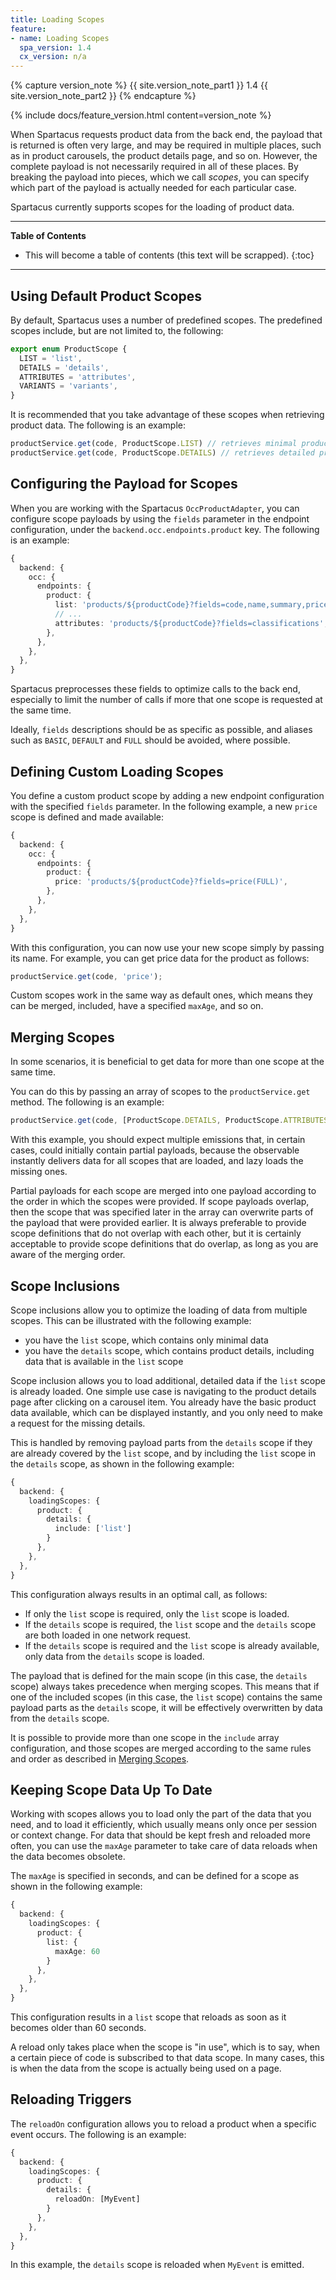 ```yaml
---
title: Loading Scopes
feature:
- name: Loading Scopes
  spa_version: 1.4
  cx_version: n/a
---
```


{% capture version_note %}
{{ site.version_note_part1 }} 1.4 {{ site.version_note_part2 }}
{% endcapture %}

{% include docs/feature_version.html content=version_note %}

When Spartacus requests product data from the back end, the payload that is returned is often very large, and may be required in multiple places, such as in product carousels, the product details page, and so on. However, the complete payload is not necessarily required in all of these places. By breaking the payload into pieces, which we call *scopes*, you can specify which part of the payload is actually needed for each particular case.

Spartacus currently supports scopes for the loading of product data.

***

**Table of Contents**

- This will become a table of contents (this text will be scrapped).
{:toc}

***

## Using Default Product Scopes

By default, Spartacus uses a number of predefined scopes. The predefined scopes include, but are not limited to, the following:

```typescript
export enum ProductScope {
  LIST = 'list',
  DETAILS = 'details',
  ATTRIBUTES = 'attributes',
  VARIANTS = 'variants',
}
```

It is recommended that you take advantage of these scopes when retrieving product data. The following is an example:

```typescript
productService.get(code, ProductScope.LIST) // retrieves minimal product data, suitable for listing, carousel items, etc.
productService.get(code, ProductScope.DETAILS) // retrieves detailed product data, suitable for using in the product details page or for generating json-ld schema
```

## Configuring the Payload for Scopes

When you are working with the Spartacus `OccProductAdapter`, you can configure scope payloads by using the `fields` parameter in the endpoint configuration, under the `backend.occ.endpoints.product` key. The following is an example:

```ts
{
  backend: {
    occ: {
      endpoints: {
        product: {
          list: 'products/${productCode}?fields=code,name,summary,price(formattedValue),images(DEFAULT,galleryIndex)',
          // ...
          attributes: 'products/${productCode}?fields=classifications',
        },
      },
    },
  },
}
```

Spartacus  preprocesses these fields to optimize calls to the back end, especially to limit the number of calls if more that one scope is requested at the same time.

Ideally, `fields` descriptions should be as specific as possible, and aliases such as `BASIC`, `DEFAULT` and `FULL` should be avoided, where possible.

## Defining Custom Loading Scopes

You define a custom product scope by adding a new endpoint configuration with the specified `fields` parameter. In the following example, a new `price` scope is defined and made available:

```ts
{
  backend: {
    occ: {
      endpoints: {
        product: {
          price: 'products/${productCode}?fields=price(FULL)',
        },
      },
    },
  },
}
```

With this configuration, you can now use your new scope simply by passing its name. For example, you can get price data for the product as follows:

```typescript
productService.get(code, 'price');
```

Custom scopes work in the same way as default ones, which means they can be merged, included, have a specified `maxAge`, and so on.

## Merging Scopes

In some scenarios, it is beneficial to get data for more than one scope at the same time.

You can do this by passing an array of scopes to the `productService.get` method. The following is an example:

```typescript
productService.get(code, [ProductScope.DETAILS, ProductScope.ATTRIBUTES]) // returns a product payload with merged data for both scopes
```

With this example, you should expect multiple emissions that, in certain cases, could initially contain partial payloads, because the observable instantly delivers data for all scopes that are loaded, and lazy loads the missing ones.

Partial payloads for each scope are merged into one payload according to the order in which the scopes were provided. If scope payloads overlap, then the scope that was specified later in the array can overwrite parts of the payload that were provided earlier. It is always preferable to provide scope definitions that do not overlap with each other, but it is certainly acceptable to provide scope definitions that do overlap, as long as you are aware of the merging order.

## Scope Inclusions

Scope inclusions allow you to optimize the loading of data from multiple scopes. This can be illustrated with the following example:

- you have the `list` scope, which contains only minimal data
- you have the `details` scope, which contains product details, including data that is available in the `list` scope

Scope inclusion allows you to load additional, detailed data if the `list` scope is already loaded. One simple use case is navigating to the product details page after clicking on a carousel item. You already have the basic product data available, which can be displayed instantly, and you only need to make a request for the missing details.

This is handled by removing payload parts from the `details` scope if they are already covered by the `list` scope, and by including the `list` scope in the `details` scope, as shown in the following example:

```ts
{
  backend: {
    loadingScopes: {
      product: {
        details: {
          include: ['list']
        }
      },
    },
  },
}
```

This configuration always results in an optimal call, as follows:

- If only the `list` scope is required, only the `list` scope is loaded.
- If the `details` scope is required, the `list` scope and the `details` scope are both loaded in one network request.
- If the `details` scope is required and the `list` scope is already available, only data from the `details` scope is loaded.

The payload that is defined for the main scope (in this case, the `details` scope) always takes precedence when merging scopes. This means that if one of the included scopes (in this case, the `list` scope) contains the same payload parts as the `details` scope, it will be effectively overwritten by data from the `details` scope.

It is possible to provide more than one scope in the `include` array configuration, and those scopes are merged according to the same rules and order as described in [Merging Scopes](#merging-scopes).

## Keeping Scope Data Up To Date

Working with scopes allows you to load only the part of the data that you need, and to load it efficiently, which usually means only once per session or context change. For data that should be kept fresh and reloaded more often, you can use the `maxAge` parameter to take care of data reloads when the data becomes obsolete.

The `maxAge` is specified in seconds, and can be defined for a scope as shown in the following example:

```ts
{
  backend: {
    loadingScopes: {
      product: {
        list: {
          maxAge: 60
        }
      },
    },
  },
}
```

This configuration results in a `list` scope that reloads as soon as it becomes older than 60 seconds.

A reload only takes place when the scope is "in use", which is to say, when a certain piece of code is subscribed to that data scope. In many cases, this is when the data from the scope is actually being used on a page.

## Reloading Triggers

The `reloadOn` configuration allows you to reload a product when a specific event occurs. The following is an example:

```ts
{
  backend: {
    loadingScopes: {
      product: {
        details: {
          reloadOn: [MyEvent]
        }
      },
    },
  },
}
```

In this example, the `details` scope is reloaded when `MyEvent` is emitted.
